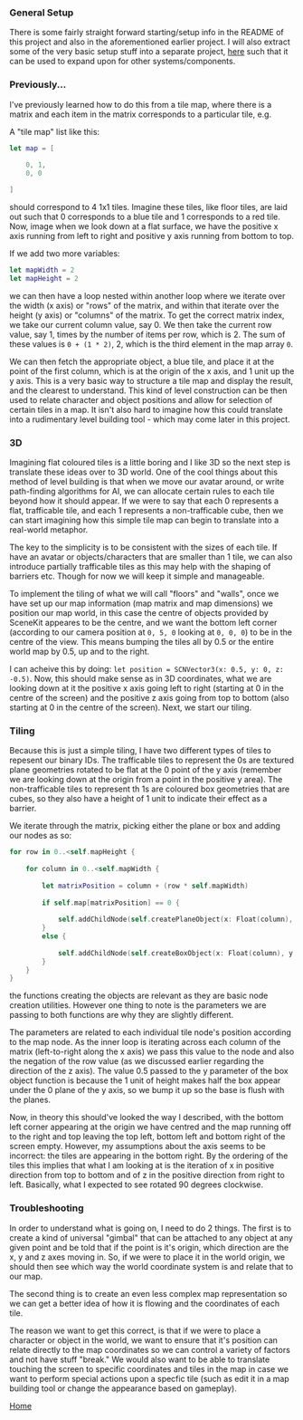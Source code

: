 ### General Setup

There is some fairly straight forward starting/setup info in the README of this project and also in the aforementioned earlier project. I will also extract some of the very basic setup stuff into a separate project, [here](https://github.com/louisfoster/edocxcode) such that it can be used to expand upon for other systems/components.


### Previously...

I've previously learned how to do this from a tile map, where there is a matrix and each item in the matrix corresponds to a particular tile, e.g.

A "tile map" list like this:
```swift
let map = [
        
    0, 1,
    0, 0

]
```
should correspond to 4 1x1 tiles. Imagine these tiles, like floor tiles, are laid out such that 0 corresponds to a blue tile and 1 corresponds to a red tile. Now, image when we look down at a flat surface, we have the positive x axis running from left to right and positive y axis running from bottom to top. 

If we add two more variables:
```swift
let mapWidth = 2
let mapHeight = 2
```
we can then have a loop nested within another loop where we iterate over the width (x axis) or "rows" of the matrix, and within that iterate over the height (y axis) or "columns" of the matrix. To get the correct matrix index, we take our current column value, say 0. We then take the current row value, say 1, times by the number of items per row, which is 2. The sum of these values is `0 + (1 * 2)`, 2, which is the third element in the map array `0`.

We can then fetch the appropriate object, a blue tile, and place it at the point of the first column, which is at the origin of the x axis, and 1 unit up the y axis. This is a very basic way to structure a tile map and display the result, and the clearest to understand. This kind of level construction can be then used to relate character and object positions and allow for selection of certain tiles in a map. It isn't also hard to imagine how this could translate into a rudimentary level building tool - which may come later in this project.


### 3D

Imagining flat coloured tiles is a little boring and I like 3D so the next step is translate these ideas over to 3D world. One of the cool things about this method of level building is that when we move our avatar around, or write path-finding algorithms for AI, we can allocate certain rules to each tile beyond how it should appear. If we were to say that each 0 represents a flat, trafficable tile, and each 1 represents a non-trafficable cube, then we can start imagining how this simple tile map can begin to translate into a real-world metaphor.

The key to the simplicity is to be consistent with the sizes of each tile. If have an avatar or objects/characters that are smaller than 1 tile, we can also introduce partially trafficable tiles as this may help with the shaping of barriers etc. Though for now we will keep it simple and manageable.

To implement the tiling of what we will call "floors" and "walls", once we have set up our map information (map matrix and map dimensions) we position our map world, in this case the centre of objects provided by SceneKit appeares to be the centre, and we want the bottom left corner (according to our camera position at `0, 5, 0` looking at `0, 0, 0`) to be in the centre of the view. This means bumping the tiles all by 0.5 or the entire world map by 0.5, up and to the right.

I can acheive this by doing: `let position = SCNVector3(x: 0.5, y: 0, z: -0.5)`. Now, this should make sense as in 3D coordinates, what we are looking down at it the positive x axis going left to right (starting at 0 in the centre of the screen) and the positive z axis going from top to bottom (also starting at 0 in the centre of the screen). Next, we start our tiling.


### Tiling

Because this is just a simple tiling, I have two different types of tiles to repesent our binary IDs. The trafficable tiles to represent the 0s are textured plane geometries rotated to be flat at the 0 point of the y axis (remember we are looking down at the origin from a point in the positive y area). The non-trafficable tiles to represent th 1s are coloured box geometries that are cubes, so they also have a height of 1 unit to indicate their effect as a barrier.

We iterate through the matrix, picking either the plane or box and adding our nodes as so:
```swift
for row in 0..<self.mapHeight {
            
    for column in 0..<self.mapWidth {
        
        let matrixPosition = column + (row * self.mapWidth)
            
        if self.map[matrixPosition] == 0 {
        
            self.addChildNode(self.createPlaneObject(x: Float(column), y: 0, z: Float(-row)))
        }
        else {
            
            self.addChildNode(self.createBoxObject(x: Float(column), y: 0.5, z: Float(-row)))
        }
    }
}
```
the functions creating the objects are relevant as they are basic node creation utilities. However one thing to note is the parameters we are passing to both functions are why they are slightly different.

The parameters are related to each individual tile node's position according to the map node. As the inner loop is iterating across each column of the matrix (left-to-right along the x axis) we pass this value to the node and also the negation of the row value (as we discussed earlier regarding the direction of the z axis). The value 0.5 passed to the y parameter of the box object function is because the 1 unit of height makes half the box appear under the 0 plane of the y axis, so we bump it up so the base is flush with the planes.

Now, in theory this should've looked the way I described, with the bottom left corner appearing at the origin we have centred and the map running off to the right and top leaving the top left, bottom left and bottom right of the screen empty. However, my assumptions about the axis seems to be incorrect: the tiles are appearing in the bottom right. By the ordering of the tiles this implies that what I am looking at is the iteration of x in positive direction from top to bottom and of z in the positive direction from right to left. Basically, what I expected to see rotated 90 degrees clockwise.


### Troubleshooting

In order to understand what is going on, I need to do 2 things. The first is to create a kind of universal "gimbal" that can be attached to any object at any given point and be told that if the point is it's origin, which direction are the x, y and z axes moving in. So, if we were to place it in the world origin, we should then see which way the world coordinate system is and relate that to our map.

The second thing is to create an even less complex map representation so we can get a better idea of how it is flowing and the coordinates of each tile.

The reason we want to get this correct, is that if we were to place a character or object in the world, we want to ensure that it's position can relate directly to the map coordinates so we can control a variety of factors and not have stuff "break." We would also want to be able to translate touching the screen to specific coordinates and tiles in the map in case we want to perform special actions upon a specfic tile (such as edit it in a map building tool or change the appearance based on gameplay).


[Home](./)